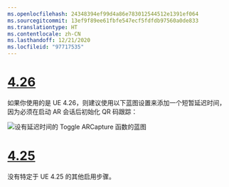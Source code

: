 ```yaml
---
ms.openlocfilehash: 24348394ef99d4a86e783012544512e1391ef064
ms.sourcegitcommit: 13ef9f89ee61fbfe547ecf5fdfdb97560a0de833
ms.translationtype: HT
ms.contentlocale: zh-CN
ms.lasthandoff: 12/21/2020
ms.locfileid: "97717535"
---
```

# <a name="426"></a>[4.26](#tab/426)

如果你使用的是 UE 4.26，则建议使用以下蓝图设置来添加一个短暂延迟时间，因为必须在启动 AR 会话后初始化 QR 码跟踪：

![设有延迟时间的 Toggle ARCapture 函数的蓝图](../images/qr-codes-img-01.png)

# <a name="425"></a>[4.25](#tab/425)

没有特定于 UE 4.25 的其他启用步骤。

